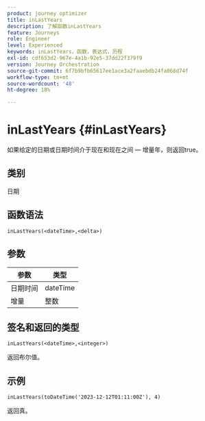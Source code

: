 ```yaml
---
product: journey optimizer
title: inLastYears
description: 了解函数inLastYears
feature: Journeys
role: Engineer
level: Experienced
keywords: inLastYears，函数，表达式，历程
exl-id: cdf653d2-967e-4a1b-92e5-37dd22f379f9
version: Journey Orchestration
source-git-commit: 6f7b9bfb65617ee1ace3a2faaebdb24fa068d74f
workflow-type: tm+mt
source-wordcount: '48'
ht-degree: 18%

---
```


# inLastYears {#inLastYears}

如果给定的日期或日期时间介于现在和现在之间 — 增量年，则返回true。

## 类别

日期

## 函数语法

`inLastYears(<dateTime>,<delta>)`

## 参数

| 参数 | 类型 |
|-----------|------------------|
| 日期时间 | dateTime |
| 增量 | 整数 |

## 签名和返回的类型

`inLastYears(<dateTime>,<integer>)`

返回布尔值。

## 示例

`inLastYears(toDateTime('2023-12-12T01:11:00Z'), 4)`

返回真。
